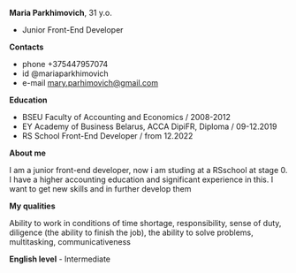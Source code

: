 **Maria Parkhimovich**, 31 y.o.
+ Junior Front-End Developer


**Contacts**
+ phone +375447957074
+ id @mariaparkhimovich
+ e-mail mary.parhimovich@gmail.com


**Education**


+ BSEU Faculty of Accounting and Economics / 2008-2012
+ EY Academy of Business Belarus, ACCA DipiFR, Diploma / 09-12.2019 
+ RS School Front-End Developer / from 12.2022


**About me**


I am a junior front-end developer, now i am studing at a RSschool at stage 0. I have a higher accounting education and significant experience in this. I want to get new skills and in further develop them


**My qualities**


Ability to work in conditions of time shortage, responsibility, sense of duty, diligence (the ability to finish the job), the ability to solve problems, multitasking, communicativeness


**English level** - Intermediate
